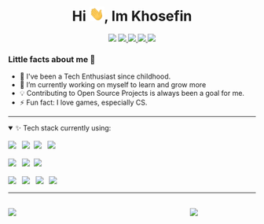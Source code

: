 <h1 align="center">Hi <img src="https://raw.githubusercontent.com/ABSphreak/ABSphreak/master/gifs/Hi.gif" width="30px">, Im Khosefin</h1>
<div align="center">
  <img src="https://komarev.com/ghpvc/?username=Khosefin&style=flat-square&color=green" />
  <a href="https://linkedin.com/in/aryan-shoughi-658015288">
    <img src="https://img.shields.io/badge/LinkedIn-blue?logo=linkedin&logoColor=white" />
  </a>
  <a href="https://github.com/khosefin">
    <img src="https://img.shields.io/badge/github-black?logo=github&logoColor=white" />
  </a>
  <a href="arianshoughi@gmail.com">
    <img src="https://img.shields.io/badge/gmail-red?logo=gmail&logoColor=white" />
  </a>
  <a href="https://www.instagram.com/khosefin">
    <img src="https://img.shields.io/badge/instagram-purple?logo=instagram&logoColor=white" />
  </a>
</div>


<h3>Little facts about me 🧑</h3>

- 🧞 I've been a Tech Enthusiast since childhood.
- 🔭 I’m currently working on myself to learn and grow more
- 💡 Contributing to Open Source Projects is always been a goal for me.
- ⚡ Fun fact: I love games, especially CS.


---

<details open="">
<summary>
  ✨ Tech stack currently using:
</summary>
   <br>
<img height="30" src="https://img.shields.io/badge/JavaScript-323330?style=for-the-badge&logo=javascript&logoColor=F7DF1E"> &#160
<img height="30" src="https://img.shields.io/badge/React-20232A?style=for-the-badge&logo=react&logoColor=61DAFB">&#160
<img height="30" src="https://img.shields.io/badge/HTML5-E34F26?style=for-the-badge&logo=html5&logoColor=white"> &#160
<img height="30" src="https://img.shields.io/badge/CSS3-1572B6?style=for-the-badge&logo=css3&logoColor=white"> &#160 </br> </br>
<img height="30" src="https://img.shields.io/badge/Bootstrap-563D7C?style=for-the-badge&logo=bootstrap&logoColor=white"> &#160
<img height="30" src="https://img.shields.io/badge/next%20js-00C58E?style=for-the-badge&logo=nextdotjs&logoColor=white">&#160
<img height="30" src="https://img.shields.io/badge/Tailwind_CSS-38B2AC?style=for-the-badge&logo=tailwind-css&logoColor=white"> &#160 </br> </br>
<img height="30" src="https://img.shields.io/badge/Material%20UI-007FFF?style=for-the-badge&logo=mui&logoColor=white" /> &#160
<img height="30" src="https://img.shields.io/badge/Vite-B73BFE?style=for-the-badge&logo=vite&logoColor=FFD62E"> &#160
<img height="30" src="https://img.shields.io/badge/TypeScript-007ACC?style=for-the-badge&logo=typescript&logoColor=white"> &#160
<img height="30" src="https://img.shields.io/badge/Redux-593D88?style=for-the-badge&logo=redux&logoColor=white">&#160
 

</details>

---


</br>
<div align="center">
  <img width="50%" align="left" src="https://github-readme-stats.vercel.app/api?username=khosefin&show_icons=true&theme=radical" />
  <img width="45%" src="https://github-readme-stats.vercel.app/api/top-langs/?username=khosefin&layout=compact&theme=radical" />
</div>


<!-- <h4> Connect with me🤝: <h4>
  <a href="https://www.linkedin.com/in/arianshoughi/">
   <img align="left" alt=" Khosefin | Linkedin" width="24px" src="https://www.vectorlogo.zone/logos/linkedin/linkedin-icon.svg" />
  </a>
  <a href="Arianshoughi@gmail.com">
    <img align="left" alt="Khosefin | Gmail" width="26px" src="https://www.vectorlogo.zone/logos/gmail/gmail-icon.svg" />
  </a>
  <a href="https://www.instagram.com/Khosefin/">
    <img align="left" alt="khosefin | Instagram" width="24px" src="https://www.vectorlogo.zone/logos/instagram/instagram-icon.svg" />
  </a>
   <a href="https://github.com/Khosefin">
    <img align="left" alt="Khosefin | Github" width="26px" src="https://www.vectorlogo.zone/logos/github/github-tile.svg" />
  </a>  -->


